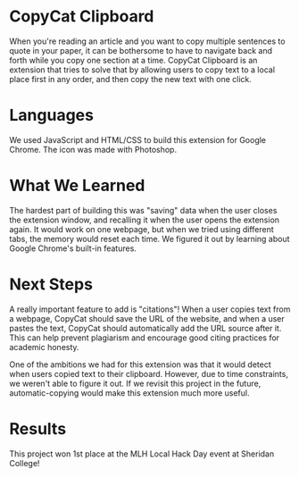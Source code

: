 # CopyCat Clipboard

When you're reading an article and you want to copy multiple sentences to quote in your paper, it can be bothersome
to have to navigate back and forth while you copy one section at a time. CopyCat Clipboard is an extension that
tries to solve that by allowing users to copy text to a local place first in any order, and then copy the new text
with one click. 

# Languages

We used JavaScript and HTML/CSS to build this extension for Google Chrome. The icon was made with Photoshop.

# What We Learned

The hardest part of building this was "saving" data when the user closes the extension window, and recalling it when
the user opens the extension again. It would work on one webpage, but when we tried using different tabs, the memory
would reset each time. We figured it out by learning about Google Chrome's built-in features. 

# Next Steps

A really important feature to add is "citations"! When a user copies text from a webpage, CopyCat should save the URL 
of the website, and when a user pastes the text, CopyCat should automatically add the URL source after it. This can
help prevent plagiarism and encourage good citing practices for academic honesty. 

One of the ambitions we had for this extension was that it would detect when users copied text to their clipboard. 
However, due to time constraints, we weren't able to figure it out. If we revisit this project in the future, 
automatic-copying would make this extension much more useful.

# Results

This project won 1st place at the MLH Local Hack Day event at Sheridan College!

